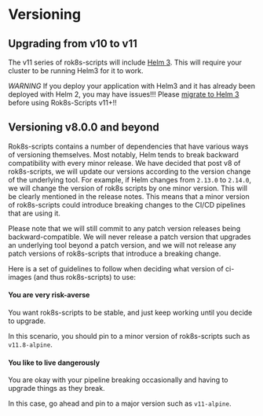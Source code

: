 # Versioning

## Upgrading from v10 to v11

The v11 series of rok8s-scripts will include [Helm 3](https://helm.sh/blog/helm-3-released/). This will require your cluster to be running Helm3 for it to work.

*WARNING* If you deploy your application with Helm3 and it has already been deployed with Helm 2, you may have issues!!! Please [migrate to Helm 3](https://helm.sh/docs/topics/v2_v3_migration/) before using Rok8s-Scripts v11+!!

## Versioning v8.0.0 and beyond

Rok8s-scripts contains a number of dependencies that have various ways of versioning themselves. Most notably, Helm tends to break backward compatibility with every minor release. We have decided that post v8 of rok8s-scripts, we will update our versions according to the version change of the underlying tool. For example, if Helm changes from `2.13.0` to `2.14.0`, we will change the version of rok8s scripts by one minor version. This will be clearly mentioned in the release notes. This means that a minor version of rok8s-scripts could introduce breaking changes to the CI/CD pipelines that are using it.

Please note that we will still commit to any patch version releases being backward-compatible. We will never release a patch version that upgrades an underlying tool beyond a patch version, and we will not release any patch versions of rok8s-scripts that introduce a breaking change.

Here is a set of guidelines to follow when deciding what version of ci-images (and thus rok8s-scripts) to use:

#### You are very risk-averse

You want rok8s-scripts to be stable, and just keep working until you decide to upgrade.

In this scenario, you should pin to a minor version of rok8s-scripts such as `v11.8-alpine`.

#### You like to live dangerously

You are okay with your pipeline breaking occasionally and having to upgrade things as they break.

In this case, go ahead and pin to a major version such as `v11-alpine`.
